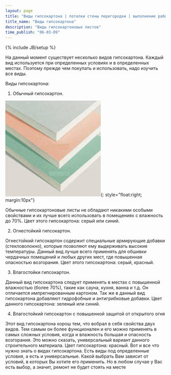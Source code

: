 ```yaml
---
layout: page
title: "Виды гипсокартона | потолки стены перегородки | выполнение работ"
title_name: "Виды гипсокартона"
description: "Виды гипсокартоновых листов"
time_publish: "06-03-09"
---
```

{% include JB/setup %}

На данный момент существует несколько видов гипсокартона. Каждый вид используется при определенных условиях и в определенных местах. Поэтому прежде чем покупать и использовать, надо изучить все виды.

Виды гипсокартона:

1.	Обычный гипсокартон.

![Виды ипсокартона](images/vid.jpg){: style="float:right; margin:10px"}

Обычные гипсокартоновые листы не обладают никакими особыми свойствами и их лучше всего использовать в помещениях с влажность до 70%. Цвет этого гипсокартона: серый или синий.

2.	Огнестойкий гипсокартон.

Огнестойкий гипсокартон содержит специальные армирующие добавки (стекловолокно), которые позволяют ему выдерживать высокие температуры. Данный вид лучше всего применять для обшивки чердачных помещений и любых других мест, где повышенная опасностью возгорания. Цвет этого гипсокартона: серый, красный.

3.	Влагостойки гипсокартон.

Данный вид гипсокартона следует применять в местах с повышенной влажностью (более 70%), такие как сауна, кухня, ванна и т.д. Он отличается импрегнированным картоном. Так же в данный вид гипсокартона добавляют гидрофобные и антигрибковые добавки. Цвет данного гипсокартона: зеленый или синий.

4.	Влагостойкий гипсокартон с повышенной защитой от открытого огня

Этот вид гипсокартона хорош тем, что вобрал в себя свойства двух видов. Тем самым он более функционален и его можно применять в самых сложных условия, когда и влажность большая и опасность возгорания. Это можно сказать, универсальный вариант данного строительного материала. Цвет гипсокартона: красный.
Вот и все что нужно знать о видах гипсокартона. Есть виды под определенные условия, а есть и универсальные. Какой выбрать Вам зависит от условий, в которых Вы хотите его применить.
Но в любом случае у Вас есть выбор, а значит, ремонт не будет стоять на месте	